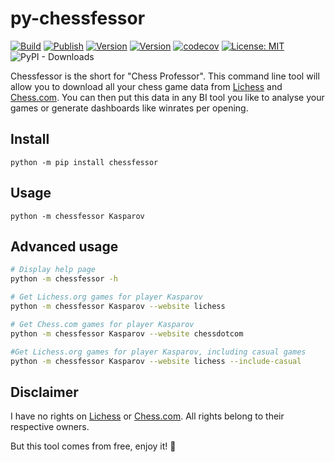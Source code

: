 # py-chessfessor
[![Build](https://github.com/FrequentlyMissedDeadlines/py-chessfessor/actions/workflows/python-package.yml/badge.svg)](https://github.com/FrequentlyMissedDeadlines/py-chessfessor/actions/workflows/python-package.yml)
[![Publish](https://github.com/FrequentlyMissedDeadlines/py-chessfessor/actions/workflows/python-publish.yml/badge.svg)](https://github.com/FrequentlyMissedDeadlines/py-chessfessor/actions/workflows/python-publish.yml)
[![Version](https://img.shields.io/pypi/v/chessfessor)](https://pypi.org/project/chessfessor)
[![Version](https://img.shields.io/pypi/pyversions/chessfessor)](https://pypi.org/project/chessfessor)
[![codecov](https://codecov.io/gh/FrequentlyMissedDeadlines/py-chessfessor/branch/main/graph/badge.svg)](https://codecov.io/github/FrequentlyMissedDeadlines/py-chessfessor?branch=master)
[![License: MIT](https://img.shields.io/badge/License-MIT-yellow.svg)](https://opensource.org/licenses/MIT)
![PyPI - Downloads](https://img.shields.io/pypi/dm/chessfessor)

Chessfessor is the short for "Chess Professor". This command line tool will allow you to download all your chess game data from [Lichess](https://lichess.org/) and [Chess.com](https://www.chess.com/). You can then put this data in any BI tool you like to analyse your games or generate dashboards like winrates per opening.

## Install

```
python -m pip install chessfessor
```

## Usage

```
python -m chessfessor Kasparov
```

## Advanced usage

```bash
# Display help page
python -m chessfessor -h

# Get Lichess.org games for player Kasparov
python -m chessfessor Kasparov --website lichess

# Get Chess.com games for player Kasparov
python -m chessfessor Kasparov --website chessdotcom

#Get Lichess.org games for player Kasparov, including casual games
python -m chessfessor Kasparov --website lichess --include-casual
```

## Disclaimer
I have no rights on [Lichess](https://lichess.org/) or [Chess.com](https://www.chess.com/). All rights belong to their respective owners.

But this tool comes from free, enjoy it! 🎉